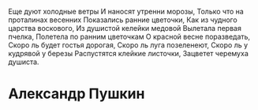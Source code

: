 Еще дуют холодные ветры
И наносят утренни морозы,
Только что на проталинах весенних
Показались ранние цветочки,
Как из чудного царства воскового,
Из душистой келейки медовой
Вылетала первая пчелка,
Полетела по ранним цветочкам
О красной весне поразведать,
Скоро ль будет гостья дорогая,
Скоро ль луга позеленеют,
Скоро ль у кудрявой у березы
Распустятся клейкие листочки,
Зацветет черемуха душиста.
# Александр Пушкин
